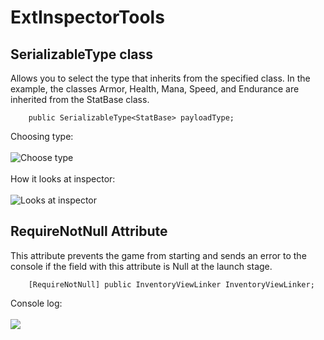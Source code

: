 # ExtInspectorTools
## SerializableType<TParent> class
Allows you to select the type that inherits from the specified class. In the example, the classes Armor, Health, Mana, Speed, and Endurance are inherited from the StatBase class.<br>
```Csharp
    public SerializableType<StatBase> payloadType;
```
Choosing type:<br><br>
![Choose type](https://github.com/user-attachments/assets/28bc49ac-27ee-4fa8-89c8-72e5d8f0d7f3)<br>
<br>How it looks at inspector:<br><br>
![Looks at inspector](https://github.com/user-attachments/assets/50fbd02a-d5d9-414b-b2ca-e10fc0e122e0)<br>

## RequireNotNull Attribute
This attribute prevents the game from starting and sends an error to the console if the field with this attribute is Null at the launch stage.<br>
```Csharp
    [RequireNotNull] public InventoryViewLinker InventoryViewLinker;
```
Console log:<br><br>
![](https://github.com/user-attachments/assets/2280dde7-47cd-4ea3-8340-34ff7ada0f25)
